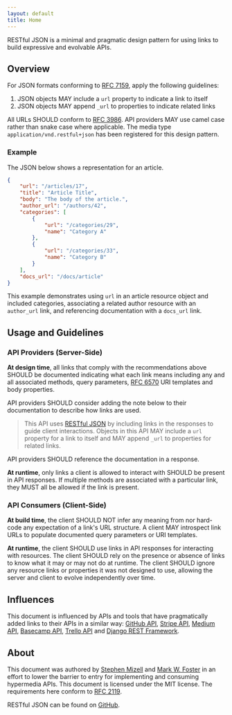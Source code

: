 ```yaml
---
layout: default
title: Home
---
```


<div class="tagline">
RESTful JSON is a minimal and pragmatic design pattern for using links to build expressive and evolvable APIs.
</div>

## Overview

For JSON formats conforming to [RFC 7159](https://tools.ietf.org/html/rfc7159),
apply the following guidelines:

1. JSON objects MAY include a `url` property to indicate a link to itself
2. JSON objects MAY append `_url` to properties to indicate related links

All URLs SHOULD conform to [RFC 3986](https://tools.ietf.org/html/rfc3986). API
providers MAY use camel case rather than snake case where applicable. The media
type `application/vnd.restful+json` has been registered for this design pattern.

### Example

The JSON below shows a representation for an article.

``` json
{
    "url": "/articles/17",
    "title": "Article Title",
    "body": "The body of the article.",
    "author_url": "/authors/42",
    "categories": [
        {
            "url": "/categories/29",
            "name": "Category A"
        },
        {
            "url": "/categories/33",
            "name": "Category B"
        }
    ],
    "docs_url": "/docs/article"
}
```

This example demonstrates using `url` in an article resource object and included 
categories, associating a related author resource with an `author_url` link, and
referencing documentation with a `docs_url` link.

## Usage and Guidelines

### API Providers (Server-Side)

**At design time**, all links that comply with the recommendations above SHOULD be 
documented indicating what each link means including any and all associated methods, 
query parameters, [RFC 6570](https://tools.ietf.org/html/rfc6570) URI templates and body
properties. 

API providers SHOULD consider adding the note below to their documentation to describe how links are used.

> This API uses [RESTful JSON](http://restfuljson.org) by including links in the responses 
> to guide client interactions. Objects in this API MAY include a `url` property for a 
> link to itself and MAY append `_url` to properties for related links.

API providers SHOULD reference the documentation in a response.

**At runtime**, only links a client is allowed to interact with SHOULD be present in API
responses. If multiple methods are associated with a particular link, they MUST all be 
allowed if the link is present.

### API Consumers (Client-Side)

**At build time**, the client SHOULD NOT infer any meaning from nor hard-code any expectation 
of a link's URL structure. A client MAY introspect link URLs to populate documented query
parameters or URI templates.

**At runtime**, the client SHOULD use links in API responses for interacting with resources.
The client SHOULD rely on the presence or absence of links to know what it may or may not
do at runtime. The client SHOULD ignore any resource links or properties it was not designed
to use, allowing the server and client to evolve independently over time.

## Influences

This document is influenced by APIs and tools that have pragmatically added links to their
APIs in a similar way: [GitHub API][github], [Stripe API][stripe], [Medium API][medium], [Basecamp API][basecamp], [Trello API][trello] and [Django REST Framework][django].

## About

This document was authored
by [Stephen Mizell](https://twitter.com/Stephen_Mizell)
and [Mark W. Foster](https://twitter.com/fosrias) in an effort to lower the barrier
to entry for implementing and consuming hypermedia APIs. This document is licensed 
under the MIT license. The requirements here conform
to [RFC 2119](https://www.ietf.org/rfc/rfc2119.txt).

RESTful JSON can be found on [GitHub](https://github.com/smizell/restfuljson).


[github]: https://developer.github.com/v3/
[stripe]: https://stripe.com/docs/api
[medium]: https://github.com/Medium/medium-api-docs
[basecamp]: https://github.com/basecamp/bc3-api
[trello]: https://developers.trello.com/advanced-reference
[django]: http://www.django-rest-framework.org/tutorial/5-relationships-and-hyperlinked-apis/
